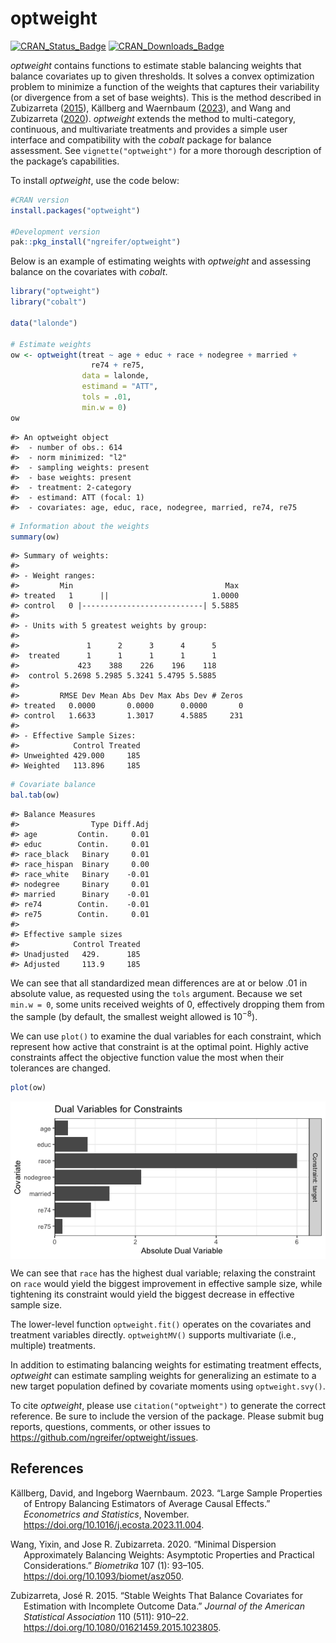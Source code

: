 
<!-- README.md is generated from README.Rmd. Please edit that file -->

# optweight

[![CRAN_Status_Badge](http://r-pkg.org/badges/version-last-release/optweight?color=0047ab)](https://cran.r-project.org/package=optweight)
[![CRAN_Downloads_Badge](http://cranlogs.r-pkg.org/badges/optweight?color=0047ab)](https://cran.r-project.org/package=optweight)

*optweight* contains functions to estimate stable balancing weights that
balance covariates up to given thresholds. It solves a convex
optimization problem to minimize a function of the weights that captures
their variability (or divergence from a set of base weights). This is
the method described in Zubizarreta
([2015](#ref-zubizarretaStableWeightsThat2015)), Källberg and Waernbaum
([2023](#ref-kallbergLargeSampleProperties2023)), and Wang and
Zubizarreta ([2020](#ref-wangMinimalDispersionApproximately2020)).
*optweight* extends the method to multi-category, continuous, and
multivariate treatments and provides a simple user interface and
compatibility with the *cobalt* package for balance assessment. See
`vignette("optweight")` for a more thorough description of the package’s
capabilities.

To install *optweight*, use the code below:

``` r
#CRAN version
install.packages("optweight")

#Development version
pak::pkg_install("ngreifer/optweight")
```

Below is an example of estimating weights with *optweight* and assessing
balance on the covariates with *cobalt*.

``` r
library("optweight")
library("cobalt")

data("lalonde")

# Estimate weights
ow <- optweight(treat ~ age + educ + race + nodegree + married +
                  re74 + re75,
                data = lalonde,
                estimand = "ATT",
                tols = .01,
                min.w = 0)
ow
```

    #> An optweight object
    #>  - number of obs.: 614
    #>  - norm minimized: "l2"
    #>  - sampling weights: present
    #>  - base weights: present
    #>  - treatment: 2-category
    #>  - estimand: ATT (focal: 1)
    #>  - covariates: age, educ, race, nodegree, married, re74, re75

``` r
# Information about the weights
summary(ow)
```

    #> Summary of weights:
    #> 
    #> - Weight ranges:
    #>         Min                                  Max
    #> treated   1      ||                       1.0000
    #> control   0 |---------------------------| 5.5885
    #> 
    #> - Units with 5 greatest weights by group:
    #>                                            
    #>               1      2      3      4      5
    #>  treated      1      1      1      1      1
    #>             423    388    226    196    118
    #>  control 5.2698 5.2985 5.3241 5.4795 5.5885
    #> 
    #>         RMSE Dev Mean Abs Dev Max Abs Dev # Zeros
    #> treated   0.0000       0.0000      0.0000       0
    #> control   1.6633       1.3017      4.5885     231
    #> 
    #> - Effective Sample Sizes:
    #>            Control Treated
    #> Unweighted 429.000     185
    #> Weighted   113.896     185

``` r
# Covariate balance
bal.tab(ow)
```

    #> Balance Measures
    #>                Type Diff.Adj
    #> age         Contin.     0.01
    #> educ        Contin.     0.01
    #> race_black   Binary     0.01
    #> race_hispan  Binary     0.00
    #> race_white   Binary    -0.01
    #> nodegree     Binary     0.01
    #> married      Binary    -0.01
    #> re74        Contin.    -0.01
    #> re75        Contin.     0.01
    #> 
    #> Effective sample sizes
    #>            Control Treated
    #> Unadjusted   429.      185
    #> Adjusted     113.9     185

We can see that all standardized mean differences are at or below .01 in
absolute value, as requested using the `tols` argument. Because we set
`min.w = 0`, some units received weights of 0, effectively dropping them
from the sample (by default, the smallest weight allowed is $10^{-8}$).

We can use `plot()` to examine the dual variables for each constraint,
which represent how active that constraint is at the optimal point.
Highly active constraints affect the objective function value the most
when their tolerances are changed.

``` r
plot(ow)
```

<img src="man/figures/README-unnamed-chunk-4-1.png" style="display: block; margin: auto;" />

We can see that `race` has the highest dual variable; relaxing the
constraint on `race` would yield the biggest improvement in effective
sample size, while tightening its constraint would yield the biggest
decrease in effective sample size.

The lower-level function `optweight.fit()` operates on the covariates
and treatment variables directly. `optweightMV()` supports multivariate
(i.e., multiple) treatments.

In addition to estimating balancing weights for estimating treatment
effects, *optweight* can estimate sampling weights for generalizing an
estimate to a new target population defined by covariate moments using
`optweight.svy()`.

To cite *optweight*, please use `citation("optweight")` to generate the
correct reference. Be sure to include the version of the package. Please
submit bug reports, questions, comments, or other issues to
<https://github.com/ngreifer/optweight/issues>.

## References

<div id="refs" class="references csl-bib-body hanging-indent"
entry-spacing="0">

<div id="ref-kallbergLargeSampleProperties2023" class="csl-entry">

Källberg, David, and Ingeborg Waernbaum. 2023. “Large Sample Properties
of Entropy Balancing Estimators of Average Causal Effects.”
*Econometrics and Statistics*, November.
<https://doi.org/10.1016/j.ecosta.2023.11.004>.

</div>

<div id="ref-wangMinimalDispersionApproximately2020" class="csl-entry">

Wang, Yixin, and Jose R. Zubizarreta. 2020. “Minimal Dispersion
Approximately Balancing Weights: Asymptotic Properties and Practical
Considerations.” *Biometrika* 107 (1): 93–105.
<https://doi.org/10.1093/biomet/asz050>.

</div>

<div id="ref-zubizarretaStableWeightsThat2015" class="csl-entry">

Zubizarreta, José R. 2015. “Stable Weights That Balance Covariates for
Estimation with Incomplete Outcome Data.” *Journal of the American
Statistical Association* 110 (511): 910–22.
<https://doi.org/10.1080/01621459.2015.1023805>.

</div>

</div>
